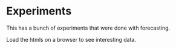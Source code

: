 # Experiments

This has a bunch of experiments that were done with forecasting.

Load the htmls on a browser to see interesting data.
